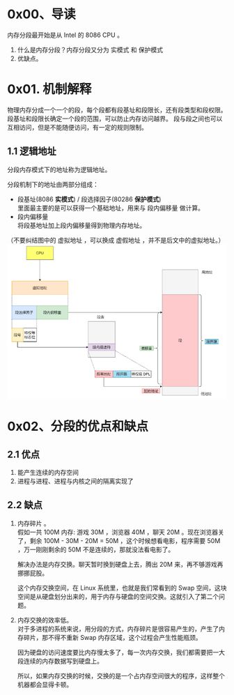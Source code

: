 # 0x00、导读

内存分段最开始是从 Intel 的 8086 CPU 。
1. 什么是内存分段？内存分段又分为 实模式 和 保护模式 
2. 优缺点。


# 0x01. 机制解释
物理内存分成一个一个的段，每个段都有段基址和段限长，还有段类型和段权限。
段基址和段限长确定一个段的范围，可以防止内存访问越界。
段与段之间也可以互相访问，但是不能随便访问，有一定的规则限制。

## 1.1 逻辑地址

分段内存模式下的地址称为逻辑地址。

分段机制下的地址由两部分组成：
- 段基址(8086 **实模式**) / 段选择因子(80286 **保护模式**)   
    里面最主要的是可以获得一个基础地址，用来与 段内偏移量 做计算。
- 段内偏移量   
    将段基地址加上段内偏移量得到物理内存地址。

（不要纠结图中的 虚拟地址 ，可以换成 虚假地址 ，并不是后文中的虚拟地址。）
![1](../../pic/linux/memory/m2.png)




# 0x02、分段的优点和缺点

## 2.1 优点
1. 能产生连续的内存空间
2. 进程与进程、进程与内核之间的隔离实现了

## 2.2 缺点

1. 内存碎片 。   
    假如一共 100M 内存: 游戏 30M ，浏览器 40M ，聊天 20M 。现在浏览器关了，剩余 100M - 30M - 20M = 50M ，这个时候想看电影，程序需要 50M ，万一刚刚剩余的 50M 不是连续的，那就没法看电影了。

    解决办法是内存交换。聊天暂时换到硬盘上去，腾出 20M 来，再不够游戏再挪挪屁股。

    这个内存交换空间，在 Linux 系统里，也就是我们常看到的 Swap 空间，这块空间是从硬盘划分出来的，用于内存与硬盘的空间交换。这就引入了第二个问题。
2. 内存交换的效率低。   
    对于多进程的系统来说，用分段的方式，内存碎片是很容易产生的，产生了内存碎片，那不得不重新 Swap 内存区域，这个过程会产生性能瓶颈。

    因为硬盘的访问速度要比内存慢太多了，每一次内存交换，我们都需要把一大段连续的内存数据写到硬盘上。

    所以，如果内存交换的时候，交换的是一个占内存空间很大的程序，这样整个机器都会显得卡顿。
